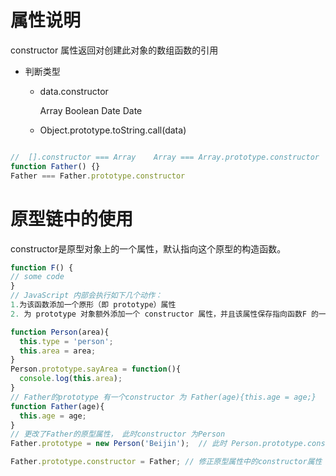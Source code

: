 
# 属性说明

constructor 属性返回对创建此对象的数组函数的引用

- 判断类型
  - data.constructor 
  
    Array Boolean Date Date
  - Object.prototype.toString.call(data)

```javascript

//  [].constructor === Array    Array === Array.prototype.constructor
function Father() {}
Father === Father.prototype.constructor

```

# 原型链中的使用

constructor是原型对象上的一个属性，默认指向这个原型的构造函数。


```javascript
function F() {
// some code
}
// JavaScript 内部会执行如下几个动作：
1.为该函数添加一个原形（即 prototype）属性 
2. 为 prototype 对象额外添加一个 constructor 属性，并且该属性保存指向函数F 的一个引用
```


```javascript
function Person(area){
  this.type = 'person';
  this.area = area;
}
Person.prototype.sayArea = function(){
  console.log(this.area);
}
// Father的prototype 有一个constructor 为 Father(age){this.age = age;}  的函数
function Father(age){
  this.age = age;
} 
// 更改了Father的原型属性， 此时constructor 为Person
Father.prototype = new Person('Beijin');  // 此时 Person.prototype.constructor和Father.prototype.constructor 都是function Person()

Father.prototype.constructor = Father; // 修正原型属性中的constructor属性
```